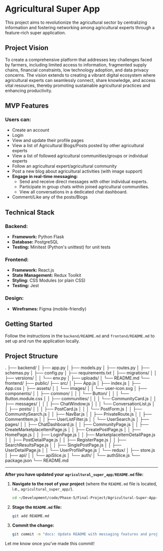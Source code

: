 # Agricultural Super App

This project aims to revolutionize the agricultural sector by centralizing information and fostering networking among agricultural experts through a feature-rich super application.

## Project Vision

To create a comprehensive platform that addresses key challenges faced by farmers, including limited access to information, fragmented supply chains, financial constraints, low technology adoption, and data privacy concerns. The vision extends to creating a vibrant digital ecosystem where agricultural experts can seamlessly connect, share knowledge, and access vital resources, thereby promoting sustainable agricultural practices and enhancing productivity.

## MVP Features

### Users can:
- Create an account
- Login
- View and update their profile pages
- View a list of Agricultural Blogs/Posts posted by other agricultural experts
- View a list of followed agricultural communities/groups or individual experts
- Follow an agricultural expert/agricultural community
- Post a new blog about agricultural activities (with image support)
- **Engage in real-time messaging:**
    - Send and receive direct messages with other individual experts.
    - Participate in group chats within joined agricultural communities.
    - View all conversations in a dedicated chat dashboard.
- Comment/Like any of the posts/Blogs

## Technical Stack

### Backend:
- **Framework:** Python Flask
- **Database:** PostgreSQL
- **Testing:** Minitest (Python's unittest) for unit tests

### Frontend:
- **Framework:** React.js
- **State Management:** Redux Toolkit
- **Styling:** CSS Modules (or plain CSS)
- **Testing:** Jest

### Design:
- **Wireframes:** Figma (mobile-friendly)

## Getting Started

Follow the instructions in the `backend/README.md` and `frontend/README.md` to set up and run the application locally.

## Project Structure
. ├── backend/ │ ├── app.py │ ├── models.py │ ├── routes.py │ ├── schemas.py │ ├── config.py │ ├── requirements.txt │ ├── migrations/ │ │ ├── versions/ │ │ └── env.py │ ├── uploads/ │ └── README.md └── frontend/ ├── public/ ├── src/ │ ├── App.js │ ├── index.js │ ├── App.css │ ├── assets/ │ │ └── images/ │ │ └── user-icon.svg │ ├── components/ │ │ ├── common/ │ │ │ └── Button/ │ │ │ └── Button.module.css │ │ ├── communities/ │ │ │ └── CommunityCard.js │ │ ├── messages/ │ │ │ ├── ChatWindow.js │ │ │ └── ConversationList.js │ │ ├── posts/ │ │ │ ├── PostCard.js │ │ │ └── PostForm.js │ │ ├── CommunitySearch.js │ │ ├── NavBar.js │ │ ├── PrivateRoute.js │ │ ├── CommentItem.js │ │ ├── UserListFilter.js │ │ └── UserSearch.js │ ├── pages/ │ │ ├── ChatDashboard.js │ │ ├── CommunityPage.js │ │ ├── CreateMarketplaceItemPage.js │ │ ├── CreatePostPage.js │ │ ├── HomePage.js │ │ ├── LoginPage.js │ │ ├── MarketplaceItemDetailPage.js │ │ ├── PostDetailPage.js │ │ ├── RegisterPage.js │ │ ├── SearchResultsPage.js │ │ ├── SinglePostPage.js │ │ ├── UserDetailPage.js │ │ └── UserProfilePage.js │ └── redux/ │ ├── store.js │ ├── api/ │ │ └── apiSlice.js │ └── auth/ │ └── authSlice.js └── package.json └── README.md


---

**After you have updated your `agricultural_super_app/README.md` file:**

1.  **Navigate to the root of your project** (where the `README.md` file is located, i.e., `agricultural_super_app/`).
    ```bash
    cd ~/Development/code/Phase-5/Final-Project/Agricultural-Super-App-/agricultural_super_app/
    ```
2.  **Stage the `README.md` file:**
    ```bash
    git add README.md
    ```
3.  **Commit the change:**
    ```bash
    git commit -m "docs: Update README with messaging features and project structure"
    ```

Let me know once you've made this commit!
